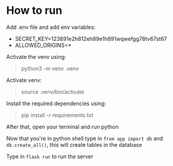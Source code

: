 # How to run

Add .env file and add env variables:
* SECRET_KEY=123891e2h812eh89e1h891wqwefgg78tv67st67
* ALLOWED_ORIGINS=*

Activate the venv using:
> python3 -m venv .venv

Activate venv:
> source .venv/bin/activate

Install the required dependencies using:
> pip install -r requirements.txt

After that, open your terminal and run python

Now that you're in python shell type in `from app import db` and `db.create_all()`, this will create tables in the database

Type in `flask run` to run the server
